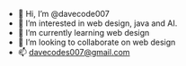 - 👋 Hi, I’m @davecode007
- 👀 I’m interested in web design, java and AI.
- 🌱 I’m currently learning web design
- 💞️ I’m looking to collaborate on web design
- 📫 davecodes007@gmail.com


<!---
davecode007/davecode007 is a ✨ special ✨ repository because its `README.md` (this file) appears on your GitHub profile.
You can click the Preview link to take a look at your changes.
--->
